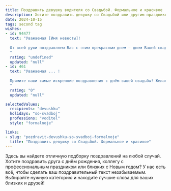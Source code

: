 ```yaml
---
title: Поздравить девушку водителя со Свадьбой. Формальное и красивое
description: Хотите поздравить девушку со Свадьбой или другим праздником? Наш ИИ создаст незабываемое поздравление, а вы обязательно выделитесь среди других.  
date: 2024-10-15
tags: second tag
wishes:
- id: 94477
  text: "Уважаемая [Имя невесты]!
  
  От всей души поздравляем Вас с этим прекрасным днем – днем Вашей свадьбы!  Пусть семейная жизнь будет такой же яркой и счастливой, как и сегодняшний праздник. Желаем Вам и Вашему супругу крепкой любви, взаимопонимания и благополучия. Пусть дорога вашей совместной жизни будет гладкой и ровной, как идеальная траектория,  проложенная опытным водителем.  Счастья Вам и долгой совместной жизни!
  "
  rating: "undefined"
  updated: "null"
- id: 461
  text: "Уважаемая ... !
  
  Примите наши самые искренние поздравления с днём вашей свадьбы! Желаем вам счастливого семейного пути, полного любви, взаимопонимания и радостных моментов. Пусть ваша совместная дорога будет ровной и гладкой, как скоростная трасса, а ваш семейный автомобиль мчится навстречу счастью, оставляя позади все невзгоды.
  "
  rating: "0"
  updated: "null"

selectedValues:
  recipients: "devushku"
  holidays: "so-svadboj"
  professions: "voditel"
  style: "formalnoje"

links:
- slug: "pozdravit-devushku-so-svadboj-formalnoje"
  title: "Поздравить девушку со Свадьбой. Формальное и красивое"
---
```


Здесь вы найдете отличную подборку поздравлений на любой случай. 
Хотите поздравить друга с днём рождения, коллегу с профессиональным праздником или близких с Новым годом? У нас есть всё, чтобы сделать ваш поздравительный текст незабываемым. Выбирайте нужную категорию и находите лучшие слова для ваших близких и друзей!
